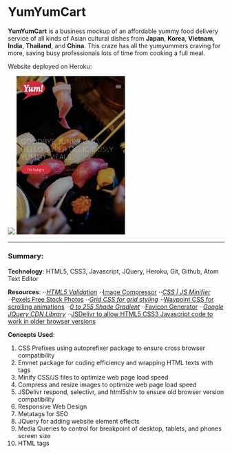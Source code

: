 # YumYumCart
**YumYumCart** is a business mockup of an affordable yummy food delivery service of all kinds of Asian cultural dishes from **Japan**, **Korea**, **Vietnam**, **India**, **Thailand**, and **China**. This craze has all the yumyummers craving for more, saving busy professionals lots of time from cooking a full meal.

Website deployed on Heroku: [](https://yumyumcart.herokuapp.com/ "YumYumCart, premium food delivery service for nostalgic Asian cultural dishes")

<img src="https://github.com/Nam-H-Nguyen/YumYumCart/blob/master/resources/img/YumYumCart_desktop.png" width="50%" />

<img src="https://github.com/Nam-H-Nguyen/YumYumCart/blob/master/resources/img/YumYumCart_phone.png" width="50%" />

---
### Summary:

**Technology**: HTML5, CSS3, Javascript, JQuery, Heroku, Git, Github, Atom Text Editor

**Resources**: 
⋅⋅*[HTML5 Validation](https://validator.w3.org/nu/#textarea)
⋅⋅*[Image Compressor](https://imagecompressor.com/)
⋅⋅*[CSS | JS Minifier](https://cssminifier.com/)
⋅⋅*[Pexels Free Stock Photos](https://www.pexels.com/)
⋅⋅*[Grid CSS for grid styling](https://css-tricks.com/snippets/css/complete-guide-grid/)
⋅⋅*[Waypoint CSS for scrolling animations](http://imakewebthings.com/waypoints/)
⋅⋅*[0 to 255 Shade Gradient](https://www.0to255.com)
⋅⋅*[Favicon Generator](https://realfavicongenerator.net/)
⋅⋅*[Google JQuery CDN Library](https://developers.google.com/speed/libraries/#jquery)
⋅⋅*[JSDelivr to allow HTML5 CSS3 Javascript code to work in older browser versions](https://www.jsdelivr.com/)

**Concepts Used**: 
1. CSS Prefixes using autoprefixer package to ensure cross browser compatibility
2. Emmet package for coding efficiency and wrapping HTML texts with tags 
3. Minify CSS/JS files to optimize web page load speed
4. Compress and resize images to optimize web page load speed
5. JSDelivr respond, selectivr, and html5shiv to ensure old browser version compatibility
6. Responsive Web Design
7. Metatags for SEO
8. JQuery for adding website element effects
9. Media Queries to control for breakpoint of desktop, tablets, and phones screen size
10. HTML tags

